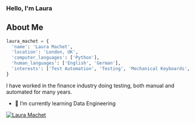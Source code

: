 ### Hello, I'm Laura

## About Me

```python
laura_machet = {
  'name': 'Laura Machet',
  'location': 'London, UK',
  'computer_languages': ['Python'],
  'human_languages': ['English', 'German'],
  'interests': ['Test Automation', 'Testing', 'Mechanical Keyboards', 'Growing Vegetables', 'Dance Music']
}
```

I have worked in the finance industry doing testing, both manual and automated for many years. 

- 🌱 I’m currently learning Data Engineering

[![Laura Machet](https://github-readme-medium.vercel.app/?username=laura.machet)](https://medium.com/@laura.machet)

<!--
**lmash/lmash** is a ✨ _special_ ✨ repository because its `README.md` (this file) appears on your GitHub profile.

Here are some ideas to get you started:

- 🔭 I’m currently working on ...
- 🌱 I’m currently learning ...
- 👯 I’m looking to collaborate on ...
- 🤔 I’m looking for help with ...
- 💬 Ask me about ...
- 📫 How to reach me: ...
- 😄 Pronouns: ...
- ⚡ Fun fact: ...
-->
